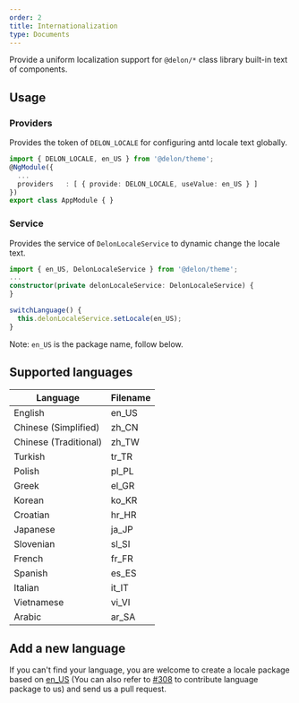 ```yaml
---
order: 2
title: Internationalization
type: Documents
---
```


Provide a uniform localization support for `@delon/*` class library built-in text of components.

## Usage

### Providers

Provides the token of `DELON_LOCALE` for configuring antd locale text globally.

```ts
import { DELON_LOCALE, en_US } from '@delon/theme';
@NgModule({
  ...
  providers   : [ { provide: DELON_LOCALE, useValue: en_US } ]
})
export class AppModule { }
```

### Service

Provides the service of `DelonLocaleService` to dynamic change the locale text.

```ts
import { en_US, DelonLocaleService } from '@delon/theme';
...
constructor(private delonLocaleService: DelonLocaleService) {
}

switchLanguage() {
  this.delonLocaleService.setLocale(en_US);
}
```

Note: `en_US` is the package name, follow below.

## Supported languages

| Language | Filename |
|----------|----------|
| English | en_US    |
| Chinese (Simplified) | zh_CN    |
| Chinese (Traditional) | zh_TW    |
| Turkish | tr_TR    |
| Polish | pl_PL    |
| Greek | el_GR    |
| Korean | ko_KR    |
| Croatian | hr_HR    |
| Japanese | ja_JP    |
| Slovenian | sl_SI    |
| French | fr_FR    |
| Spanish | es_ES    |
| Italian | it_IT    |
| Vietnamese | vi_VI    |
| Arabic | ar_SA    |

## Add a new language

If you can't find your language, you are welcome to create a locale package based on [en_US](https://github.com/ng-alain/delon/tree/master/packages/theme/src/locale/languages/en-US.ts) (You can also refer to [#308](https://github.com/ng-alain/delon/pull/308) to contribute language package to us) and send us a pull request.
